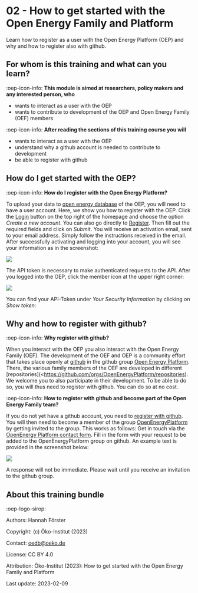 # 02 - How to get started with the Open Energy Family and Platform

Learn how to register as a user with the Open Energy Platform (OEP) and why and how
to register also with github.

## For whom is this training and what can you learn?

:oep-icon-info: **This module is aimed at researchers, policy makers and any interested person, who**

- wants to interact as a user with the OEP
- wants to contribute to development of the OEP and Open Energy Family (OEF) members

:oep-icon-info: **After reading the sections of this training course you will**

- wants to interact as a user with the OEP
- understand why a github account is needed to contribute to development
- be able to register with github

## How do I get started with the OEP?

:oep-icon-info: **How do I register with the Open Energy Platform?**

To upload your data to [open energy database](https://openenergy-platform.org/dataedit/schemas) of the OEP, you will need to have a user account. Here, we show you how to register with the OEP. Click the [Login](https://openenergy-platform.org/user/login/?next=/) button on the top right of the homepage and choose the option _Create a new account_.
You can also go directly to [Register](https://openenergy-platform.org/user/register). Then fill out the required fields and click on _Submit_. You will receive an activation email, sent to your email address. Simply follow the instructions received in the email. After successfully activating and logging into your account, you will see your information as in the screenshot:

![](https://openenergy-platform.org/media/image/2020/12/apitoken.png)

The API token is necessary to make authenticated requests to the API. After you logged into the OEP, click the member icon at the upper right corner:

![](https://openenergy-platform.org/media/image/2020/12/logout.png)

You can find your API-Token under _Your Security Information_ by clicking on _Show token:_

## Why and how to register with github?

:oep-icon-info: **Why register with github?**

When you interact with the OEP you also interact with the Open Energy Family (OEF). The development of the OEF and OEP is a community effort that takes place openly at [github](https://www.github.com>) in the github group [Open Energy Platform](https://github.com/OpenEnergyPlatform). There, the various family members of the OEF are developed in different [repositories](<<https://github.com/orgs/OpenEnergyPlatform/repositories>). We welcome you to also participate in their development. To be able to do so, you will thus need to register with github. You can do so at no cost.

:oep-icon-info: **How to register with github and become part of the Open Energy Family team?**

If you do not yet have a github account, you need to [register with github](https://github.com/join). You will then need to become a member of the group [OpenEnergyPlatform](https://github.com/OpenEnergyPlatform) by getting invited to the group. This works as follows: Get in touch via the [OpenEnergy Platform contact form](https://openenergy-platform.org/contact). Fill in the form with your request to be added to the OpenEnergyPlatform group on github. An example text is provided in the screenshot below:

![](https://openenergy-platform.org/media/image/2020/12/contact.png)

A response will not be immediate. Please wait until you receive an invitation to the github group.

## About this training bundle

:oep-logo-sirop:

Authors: Hannah Förster

Copyright: (c) Öko-Institut (2023)

Contact: oedb@oeko.de

License: CC BY 4.0

Attribution: Öko-Institut (2023): How to get started with the Open Energy Family and Platform

Last update: 2023-02-09
